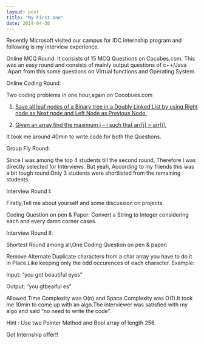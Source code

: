 ```yaml
---
layout: post
title: "My First One"
date: 2014-04-30
---
```


Recently Microsoft visited our campus for IDC internship program and following is my interview experience.

Online MCQ Round: It consists of 15 MCQ Questions on Cocubes.com. This was an easy round and consists of mainly output questions of c++/Java .Apart from this some questions on Virtual functions and Operating System.

Online Coding Round:

Two coding problems in one hour,again on Cocobues.com

1. [Save all leaf nodes of a Binary tree in a Doubly Linked List by using Right node as Next node and Left Node as Previous Node.](http://www.geeksforgeeks.org/connect-leaves-doubly-linked-list/)

2. [Given an array,find the maximum j – i such that arr[j] > arr[i].](http://www.geeksforgeeks.org/given-an-array-arr-find-the-maximum-j-i-such-that-arrj-arri/)

It took me around 40min to write code for both the Questions.

Group Fly Round:

Since I was among the top 4 students till the second round, Therefore I was directly selected for Interviews. But yeah, According to my friends this was a bit tough round.Only 3 students were shortlisted from the remaining students.

Interview Round I:

Firstly,Tell me about yourself and some discussion on projects.

Coding Question on pen & Paper: Convert a String to Integer considering each and every damn corner cases.

Interview Round II:

Shortest Round among all,One Coding Question on pen & paper:

Remove Alternate Duplicate characters from a char array you have to do it in Place.Like keeping only the odd occurences of each character.
Example:

Input: “you got beautiful eyes”

Output: ”you gtbeaiful es”

Allowed Time Complexity was O(n) and Space Complexity was O(1).It took me 10min to come up with an algo.The interviewer was satisfied with my algo and said “no need to write the code”.

Hint : Use two Pointer Method and Bool array of length 256.

Got Internship offer!!